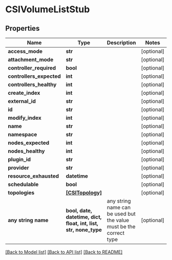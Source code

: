# CSIVolumeListStub


## Properties
Name | Type | Description | Notes
------------ | ------------- | ------------- | -------------
**access_mode** | **str** |  | [optional] 
**attachment_mode** | **str** |  | [optional] 
**controller_required** | **bool** |  | [optional] 
**controllers_expected** | **int** |  | [optional] 
**controllers_healthy** | **int** |  | [optional] 
**create_index** | **int** |  | [optional] 
**external_id** | **str** |  | [optional] 
**id** | **str** |  | [optional] 
**modify_index** | **int** |  | [optional] 
**name** | **str** |  | [optional] 
**namespace** | **str** |  | [optional] 
**nodes_expected** | **int** |  | [optional] 
**nodes_healthy** | **int** |  | [optional] 
**plugin_id** | **str** |  | [optional] 
**provider** | **str** |  | [optional] 
**resource_exhausted** | **datetime** |  | [optional] 
**schedulable** | **bool** |  | [optional] 
**topologies** | [**[CSITopology]**](CSITopology.md) |  | [optional] 
**any string name** | **bool, date, datetime, dict, float, int, list, str, none_type** | any string name can be used but the value must be the correct type | [optional]

[[Back to Model list]](../README.md#documentation-for-models) [[Back to API list]](../README.md#documentation-for-api-endpoints) [[Back to README]](../README.md)



